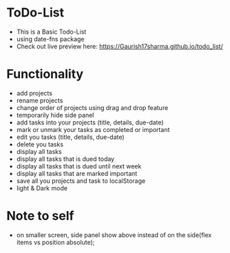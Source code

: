 # ToDo-List
 - This is a Basic Todo-List
 - using date-fns package
 - Check out live preview here: https://Gaurish17sharma.github.io/todo_list/
# Functionality
 - add projects
 - rename projects
 - change order of projects using drag and drop feature
 - temporarily hide side panel 
 - add tasks into your projects (title, details, due-date)
 - mark or unmark your tasks as completed or important
 - edit you tasks (title, details, due-date)
 - delete you tasks
 - display all tasks
 - display all tasks that is dued today
 - display all tasks that is dued until next week
 - display all tasks that are marked important
 - save all you projects and task to localStorage
 - light & Dark mode
# Note to self
 - on smaller screen, side panel show above instead of on the side(flex items vs position absolute);
